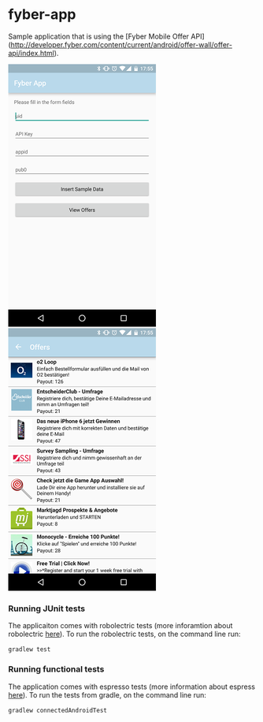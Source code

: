 # fyber-app
Sample application that is using the [Fyber Mobile Offer API] (http://developer.fyber.com/content/current/android/offer-wall/offer-api/index.html).

![Screenshot](https://raw.githubusercontent.com/Zlate87/fyber-app/master/Screenshot_20151207-175517.png)
![Screenshot](https://raw.githubusercontent.com/Zlate87/fyber-app/master/Screenshot_20151207-175528.png)

### Running JUnit tests
The applicaiton comes with robolectric tests (more inforamtion about robolectric [here](http://robolectric.org/)). To run the robolectric tests, on the command line run:
```
gradlew test
```

### Running functional tests
The application comes with espresso tests (more information about espress [here](https://google.github.io/android-testing-support-library/docs/espresso/index.html)). To run the tests from gradle, on the command line run:
```
gradlew connectedAndroidTest
```
